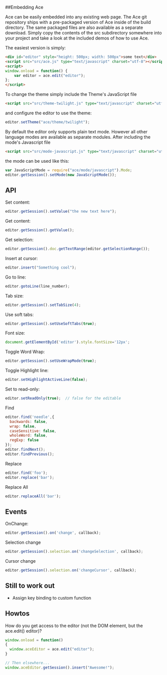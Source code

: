 ##Embedding Ace

Ace can be easily embedded into any existing web page. The Ace git repository ships with a pre-packaged version of Ace inside of the build directory. The same packaged files are also available as a separate download. Simply copy the contents of the src subdirectory somewhere into your project and take a look at the included demos of how to use Ace.

The easiest version is simply:

```html
<div id="editor" style="height: 500px; width: 500px">some text</div>
<script src="src/ace.js" type="text/javascript" charset="utf-8"></script>
<script>
window.onload = function() {
    var editor = ace.edit("editor");
};
</script>
```

To change the theme simply include the Theme's JavaScript file

```html
<script src="src/theme-twilight.js" type="text/javascript" charset="utf-8"></script>
```

and configure the editor to use the theme:

```javascript
editor.setTheme("ace/theme/twilight");
```


By default the editor only supports plain text mode. However all other language modes are available as separate modules. After including the mode's Javascript file

```html
<script src="src/mode-javascript.js" type="text/javascript" charset="utf-8"></script>
```

the mode can be used like this:

```javascript
var JavaScriptMode = require("ace/mode/javascript").Mode;
editor.getSession().setMode(new JavaScriptMode());
```

## API
Set content:
```javascript
editor.getSession().setValue("the new text here");
```

Get content:
```javascript
editor.getSession().getValue();
```

Get selection:
```javascript
editor.getSession().doc.getTextRange(editor.getSelectionRange());
```

Insert at cursor:
```javascript
editor.insert("Something cool");
```

Go to line:
```javascript
editor.gotoLine(line_number);
```

Tab size:
```javascript
editor.getSession().setTabSize(4);
```

Use soft tabs:
```javascript
editor.getSession().setUseSoftTabs(true);
```

Font size:
```javascript
document.getElementById('editor').style.fontSize='12px';
```

Toggle Word Wrap:
```javascript
editor.getSession().setUseWrapMode(true);
```

Toggle Highlight line:
```javascript
editor.setHighlightActiveLine(false);
```

Set to read-only:
```javascript
editor.setReadOnly(true);  // false for the editable
```

Find
```javascript
editor.find('needle',{
  backwards: false,
  wrap: false,
  caseSensitive: false,
  wholeWord: false,
  regExp: false
});
editor.findNext();
editor.findPrevious();
```

Replace
```javascript
editor.find('foo');
editor.replace('bar');
```

Replace All
```javascript
editor.replaceAll('bar');
```

## Events
OnChange:
```javascript
editor.getSession().on('change', callback);
```

Selection change
```javascript
editor.getSession().selection.on('changeSelection', callback);
```

Cursor change
```javascript
editor.getSession().selection.on('changeCursor', callback);
```

## Still to work out
* Assign key binding to custom function

## Howtos

How do you get access to the editor (not the DOM element, but the ace.edit() editor)?

```javascript
window.onload = function()
{
  window.aceEditor = ace.edit("editor");
}

// Then elsewhere...
window.aceEditor.getSession().insert("Awesome!");
```
